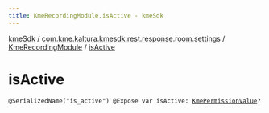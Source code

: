 ```yaml
---
title: KmeRecordingModule.isActive - kmeSdk
---
```


[kmeSdk](../../index.html) / [com.kme.kaltura.kmesdk.rest.response.room.settings](../index.html) / [KmeRecordingModule](index.html) / [isActive](./is-active.html)

# isActive

`@SerializedName("is_active") @Expose var isActive: `[`KmePermissionValue`](../../com.kme.kaltura.kmesdk.ws.message.type.permissions/-kme-permission-value/index.html)`?`